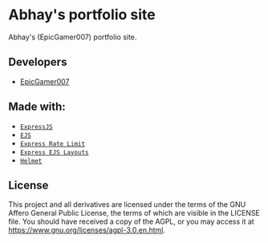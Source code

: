 # Abhay's portfolio site

Abhay's (EpicGamer007) portfolio site.

## Developers

* [EpicGamer007](https://github.com/EpicGamer007)

## Made with:

* [`ExpressJS`](https://expressjs.com/)
* [`EJS`](https://ejs.co/)
* [`Express Rate Limit`](https://www.npmjs.com/package/express-rate-limit)
* [`Express EJS Layouts`](https://www.npmjs.com/package/express-ejs-layouts)
* [`Helmet`](https://helmetjs.github.io/)

## License

This project and all derivatives are licensed under the terms of the GNU Affero General Public License, the terms of which are visible in the LICENSE file. You should have received a copy of the AGPL, or you may access it at https://www.gnu.org/licenses/agpl-3.0.en.html.
